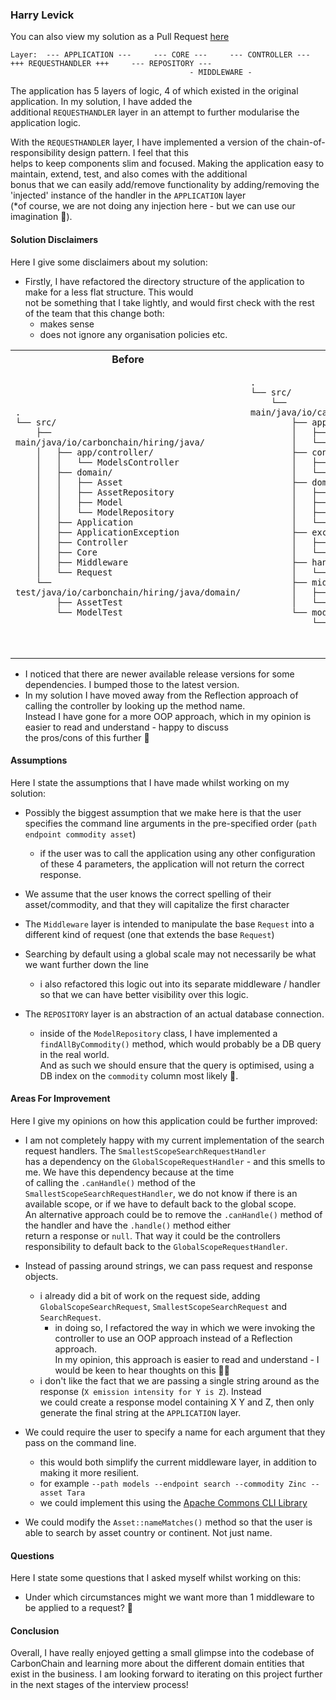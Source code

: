 ### Harry Levick

You can also view my solution as a Pull Request [here](https://github.com/Hlev1/java-challenge/pull/1)

```aidl
Layer:  --- APPLICATION ---     --- CORE ---     --- CONTROLLER ---     +++ REQUESTHANDLER +++     --- REPOSITORY ---
                                        - MIDDLEWARE -
```

The application has 5 layers of logic, 4 of which existed in the original application. In my solution, I have added the  
additional `REQUESTHANDLER` layer in an attempt to further modularise the application logic.  

With the `REQUESTHANDLER` layer, I have implemented a version of the chain-of-responsibility design pattern. I feel that this  
helps to keep components slim and focused. Making the application easy to maintain, extend, test, and also comes with the additional   
bonus that we can easily add/remove functionality by adding/removing the 'injected' instance of the handler in the `APPLICATION` layer   
(*of course, we are not doing any injection here - but we can use our imagination 🤠).

#### Solution Disclaimers
Here I give some disclaimers about my solution:
- Firstly, I have refactored the directory structure of the application to make for a less flat structure. This would  
  not be something that I take lightly, and would first check with the rest of the team that this change both:
  - makes sense
  - does not ignore any organisation policies etc.
<table>
<tr>
<th>Before</th>
<th>After</th>
</tr>
<tr>
<td>

```
.
└── src/
    ├── main/java/io/carbonchain/hiring/java/
    │   ├── app/controller/
    │   │   └── ModelsController
    │   ├── domain/
    │   │   ├── Asset
    │   │   ├── AssetRepository
    │   │   ├── Model
    │   │   └── ModelRepository
    │   ├── Application
    │   ├── ApplicationException
    │   ├── Controller
    │   ├── Core
    │   ├── Middleware
    │   └── Request
    └── test/java/io/carbonchain/hiring/java/domain/
        ├── AssetTest
        └── ModelTest
```


</td>
<td>

```
.
└── src/
    └── main/java/io/carbonchain/hiring/java/
        ├── app/
        │   ├── Application
        │   └── Core
        ├── controller/
        │   ├── Controller
        │   └── ModelsController
        ├── domain/
        │   ├── Asset
        │   ├── AssetRepository
        │   ├── Model
        │   └── ModelRepository
        ├── exception/
        │   ├── ApplicationException
        │   └── ...
        ├── handler/
        │   └── ...
        ├── middleware/
        │   ├── Middleware
        │   └── ...
        └── models/
            └── request/
                ├── Request
                └── ...
```

</td>
</tr>
</table>

- I noticed that there are newer available release versions for some dependencies. I bumped those to the latest version.
- In my solution I have moved away from the Reflection approach of calling the controller by looking up the method name.  
  Instead I have gone for a more OOP approach, which in my opinion is easier to read and understand - happy to discuss   
  the pros/cons of this further 🤠


#### Assumptions
Here I state the assumptions that I have made whilst working on my solution:
- Possibly the biggest assumption that we make here is that the user specifies the command line arguments in the pre-specified order (`path endpoint commodity asset`)
    - if the user was to call the application using any other configuration of these 4 parameters, the application will not return the correct response.

  
- We assume that the user knows the correct spelling of their asset/commodity, and that they will capitalize the first character


- The `Middleware` layer is intended to manipulate the base `Request` into a different kind of request (one that extends the base `Request`)
  

- Searching by default using a global scale may not necessarily be what we want further down the line
  - i also refactored this logic out into its separate middleware / handler so that we can have better visibility over this logic.
  

- The `REPOSITORY` layer is an abstraction of an actual database connection.
  - inside of the `ModelRepository` class, I have implemented a `findAllByCommodity()` method, which would probably be a DB query in the real world.  
    And as such we should ensure that the query is optimised, using a DB index on the `commodity` column most likely 🤔.

#### Areas For Improvement
Here I give my opinions on how this application could be further improved:
- I am not completely happy with my current implementation of the search request handlers. The `SmallestScopeSearchRequestHandler`  
  has a dependency on the `GlobalScopeRequestHandler` - and this smells to me. We have this dependency because at the time  
  of calling the `.canHandle()` method of the `SmallestScopeSearchRequestHandler`, we do not know if there is an available scope,
  or if we have to default back to the global scope.  
  An alternative approach could be to remove the `.canHandle()` method of the handler and have the `.handle()` method either  
  return a response or `null`. That way it could be the controllers responsibility to default back to the `GlobalScopeRequestHandler`.


- Instead of passing around strings, we can pass request and response objects.
  - i already did a bit of work on the request side, adding `GlobalScopeSearchRequest`, `SmallestScopeSearchRequest` and `SearchRequest`.
    - in doing so, I refactored the way in which we were invoking the controller to use an OOP approach instead of a Reflection approach.  
      In my opinion, this approach is easier to read and understand - I would be keen to hear thoughts on this 👂🏻
  - i don't like the fact that we are passing a single string around as the response (`X emission intensity for Y is Z`). Instead  
    we could create a response model containing X Y and Z, then only generate the final string at the `APPLICATION` layer.

  
- We could require the user to specify a name for each argument that they pass on the command line.
  - this would both simplify the current middleware layer, in addition to making it more resilient.
  - for example `--path models --endpoint search --commodity Zinc --asset Tara`
  - we could implement this using the [Apache Commons CLI Library](https://commons.apache.org/proper/commons-cli/usage.html)

  
- We could modify the `Asset::nameMatches()` method so that the user is able to search by asset country or continent. Not just name.
  

#### Questions
Here I state some questions that I asked myself whilst working on this:
- Under which circumstances might we want more than 1 middleware to be applied to a request? 🤔


#### Conclusion
Overall, I have really enjoyed getting a small glimpse into the codebase of CarbonChain and learning more about the different
domain entities that exist in the business. I am looking forward to iterating on this project further in the next stages of the interview process!